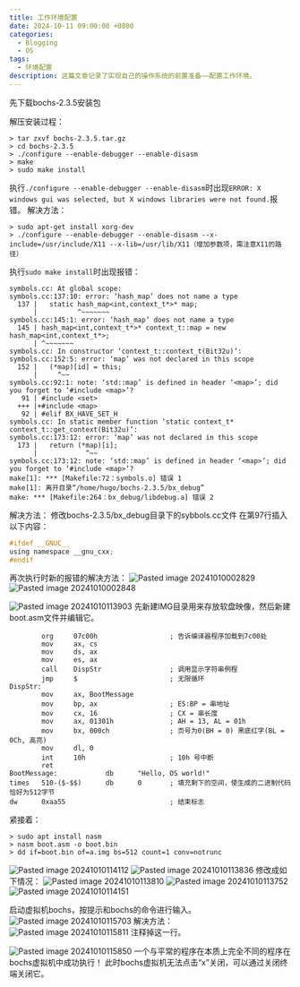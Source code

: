 ```yaml
---
title: 工作环境配置
date: 2024-10-11 09:00:00 +0800
categories:
  - Blogging
  - OS
tags:
  - 环境配置
description: 这篇文章记录了实现自己的操作系统的前置准备——配置工作环境。
---
```


先下载bochs-2.3.5安装包

解压安装过程：
```terminal
> tar zxvf bochs-2.3.5.tar.gz
> cd bochs-2.3.5
> ./configure --enable-debugger --enable-disasm
> make
> sudo make install
```

执行`./configure --enable-debugger --enable-disasm`时出现`ERROR: X windows gui was selected, but X windows libraries were not found.`报错。
解决方法：
```terminal
> sudo apt-get install xorg-dev
> ./configure --enable-debugger --enable-disasm --x-include=/usr/include/X11 --x-lib=/usr/lib/X11（增加参数项，需注意X11的路径）
```

执行`sudo make install`时出现报错：
```terminal
symbols.cc: At global scope:
symbols.cc:137:10: error: ‘hash_map’ does not name a type
  137 |   static hash_map<int,context_t*>* map;
      |          ^~~~~~~~
symbols.cc:145:1: error: ‘hash_map’ does not name a type
  145 | hash_map<int,context_t*>* context_t::map = new hash_map<int,context_t*>;
      | ^~~~~~~~
symbols.cc: In constructor ‘context_t::context_t(Bit32u)’:
symbols.cc:152:5: error: ‘map’ was not declared in this scope
  152 |   (*map)[id] = this;
      |     ^~~
symbols.cc:92:1: note: ‘std::map’ is defined in header ‘<map>’; did you forget to ‘#include <map>’?
   91 | #include <set>
  +++ |+#include <map>
   92 | #elif BX_HAVE_SET_H
symbols.cc: In static member function ‘static context_t* context_t::get_context(Bit32u)’:
symbols.cc:173:12: error: ‘map’ was not declared in this scope
  173 |   return (*map)[i];
      |            ^~~
symbols.cc:173:12: note: ‘std::map’ is defined in header ‘<map>’; did you forget to ‘#include <map>’?
make[1]: *** [Makefile:72：symbols.o] 错误 1
make[1]: 离开目录“/home/hugo/bochs-2.3.5/bx_debug”
make: *** [Makefile:264：bx_debug/libdebug.a] 错误 2
```
解决方法：
修改bochs-2.3.5/bx_debug目录下的sybbols.cc文件
在第97行插入以下内容：
```c
#ifdef __GNUC__
using namespace __gnu_cxx;
#endif
```
再次执行时新的报错的解决方法：
![Pasted image 20241010002829](../assets/blog_res/2024-10-11-%E5%B7%A5%E4%BD%9C%E7%8E%AF%E5%A2%83%E9%85%8D%E7%BD%AE.assets/Pasted%20image%2020241010002829.png)
![Pasted image 20241010002848](../assets/blog_res/2024-10-11-%E5%B7%A5%E4%BD%9C%E7%8E%AF%E5%A2%83%E9%85%8D%E7%BD%AE.assets/Pasted%20image%2020241010002848.png)

![Pasted image 20241010113903](../assets/blog_res/2024-10-11-%E5%B7%A5%E4%BD%9C%E7%8E%AF%E5%A2%83%E9%85%8D%E7%BD%AE.assets/Pasted%20image%2020241010113903.png)
先新建IMG目录用来存放软盘映像，然后新建boot.asm文件并编辑它。
```terminal
        org     07c00h                  ; 告诉编译器程序加载到7c00处
        mov     ax, cs
        mov     ds, ax
        mov     es, ax
        call    DispStr                 ; 调用显示字符串例程
        jmp     $                       ; 无限循环
DispStr:
        mov     ax, BootMessage
        mov     bp, ax                  ; ES:BP = 串地址
        mov     cx, 16                  ; CX = 串长度
        mov     ax, 01301h              ; AH = 13, AL = 01h
        mov     bx, 000ch               ; 页号为0(BH = 0) 黑底红字(BL = 0Ch, 高亮)
        mov     dl, 0
        int     10h                     ; 10h 号中断
        ret
BootMessage:            db      "Hello, OS world!"
times   510-($-$$)      db      0       ; 填充剩下的空间，使生成的二进制代码恰好为512字节
dw      0xaa55                          ; 结束标志
```
紧接着：
```terminal
> sudo apt install nasm
> nasm boot.asm -o boot.bin
> dd if=boot.bin of=a.img bs=512 count=1 conv=notrunc
```
![Pasted image 20241010114112](../assets/blog_res/2024-10-11-%E5%B7%A5%E4%BD%9C%E7%8E%AF%E5%A2%83%E9%85%8D%E7%BD%AE.assets/Pasted%20image%2020241010114112.png)
![Pasted image 20241010113836](../assets/blog_res/2024-10-11-%E5%B7%A5%E4%BD%9C%E7%8E%AF%E5%A2%83%E9%85%8D%E7%BD%AE.assets/Pasted%20image%2020241010113836.png)
修改成如下情况：
![Pasted image 20241010113810](../assets/blog_res/2024-10-11-%E5%B7%A5%E4%BD%9C%E7%8E%AF%E5%A2%83%E9%85%8D%E7%BD%AE.assets/Pasted%20image%2020241010113810.png)
![Pasted image 20241010113752](../assets/blog_res/2024-10-11-%E5%B7%A5%E4%BD%9C%E7%8E%AF%E5%A2%83%E9%85%8D%E7%BD%AE.assets/Pasted%20image%2020241010113752.png)
![Pasted image 20241010114151](../assets/blog_res/2024-10-11-%E5%B7%A5%E4%BD%9C%E7%8E%AF%E5%A2%83%E9%85%8D%E7%BD%AE.assets/Pasted%20image%2020241010114151.png)

启动虚拟机bochs，按提示和bochs的命令进行输入。
![Pasted image 20241010115703](../assets/blog_res/2024-10-11-%E5%B7%A5%E4%BD%9C%E7%8E%AF%E5%A2%83%E9%85%8D%E7%BD%AE.assets/Pasted%20image%2020241010115703.png)
解决方法：
![Pasted image 20241010115811](../assets/blog_res/2024-10-11-%E5%B7%A5%E4%BD%9C%E7%8E%AF%E5%A2%83%E9%85%8D%E7%BD%AE.assets/Pasted%20image%2020241010115811.png)
注释掉这一行。

![Pasted image 20241010115850](../assets/blog_res/2024-10-11-%E5%B7%A5%E4%BD%9C%E7%8E%AF%E5%A2%83%E9%85%8D%E7%BD%AE.assets/Pasted%20image%2020241010115850.png)
一个与平常的程序在本质上完全不同的程序在bochs虚拟机中成功执行！
此时bochs虚拟机无法点击“x”关闭，可以通过关闭终端关闭它。